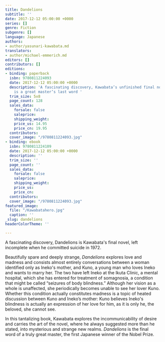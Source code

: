 ```yaml
---
title: Dandelions
subtitle: ''
date: 2017-12-12 05:00:00 +0000
series: []
genre: Fiction
subgenre: []
language: Japanese
authors:
- author/yasunari-kawabata.md
translators:
- author/michael-emmerich.md
editors: []
contributors: []
editions:
- binding: paperback
  isbn: 9780811224093
  date: 2017-12-12 05:00:00 +0000
  description: 'A fascinating discovery, Kawabata’s unfinished final novel _Dandelions_
    is a great master’s last word '
  trim_size: 5x8
  page_count: 128
  sales_data:
    forsale: false
    saleprice: 
    shipping_weight: 
    price_us: 14.95
    price_cn: 19.95
  contributors: 
  cover_image: "/9780811224093.jpg"
- binding: ebook
  isbn: 9780811224109
  date: 2017-12-12 05:00:00 +0000
  description: ''
  trim_size: ''
  page_count: ''
  sales_data:
    forsale: false
    saleprice: 
    shipping_weight: 
    price_us: 
    price_cn: 
  contributors: 
  cover_image: "/9780811224093.jpg"
featured_image:
  file: "/Kawabatahero.jpg"
  caption: ''
_slug: dandelions
headerColorTheme: ''

---
```

A fascinating discovery, Dandelions is Kawabata's final novel, left incomplete when he committed suicide in 1972. 

Beautifully spare and deeply strange, _Dandelions_ explores love and madness and consists almost entirely conversations between a woman identified only as Ineko's mother, and Kuno, a young man who loves Ineko and wants to marry her. The two have left Ineko at the Ikuta Clinic, a mental hospital, which she has entered for treatment of somagnosia, a condition that might be called “seizures of body blindness.” Although her vision as a whole is unaffected, she periodically becomes unable to see her lover Kuno. Whether this condition actually constitutes madness is a topic of heated discussion between Kuno and Ineko’s mother: Kuno believes Ineko's blindness is actually an expression of her love for him, as it is only he, the beloved, she cannot see. 

In this tantalizing book, Kawabata explores the incommunicability of desire and carries the art of the novel, where he always suggested more than he stated, into mysterious and strange new realms. _Dandelions_ is the final word of a truly great master, the first Japanese winner of the Nobel Prize. 